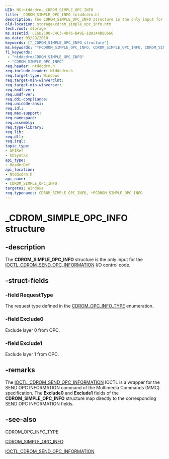 ```yaml
---
UID: NS:ntddcdrm._CDROM_SIMPLE_OPC_INFO
title: _CDROM_SIMPLE_OPC_INFO (ntddcdrm.h)
description: The CDROM_SIMPLE_OPC_INFO structure is the only input for the IOCTL_CDROM_SEND_OPC_INFORMATION I/O control code.
old-location: storage\cdrom_simple_opc_info.htm
tech.root: storage
ms.assetid: CE6D2C98-C4C3-4D76-B49E-1B9344B88666
ms.date: 03/29/2018
keywords: ["_CDROM_SIMPLE_OPC_INFO structure"]
ms.keywords: "*PCDROM_SIMPLE_OPC_INFO, CDROM_SIMPLE_OPC_INFO, CDROM_SIMPLE_OPC_INFO structure [Storage Devices], PCDROM_SIMPLE_OPC_INFO, PCDROM_SIMPLE_OPC_INFO structure pointer [Storage Devices], _CDROM_SIMPLE_OPC_INFO, ntddcdrm/CDROM_SIMPLE_OPC_INFO, ntddcdrm/PCDROM_SIMPLE_OPC_INFO, storage.cdrom_simple_opc_info"
f1_keywords:
 - "ntddcdrm/CDROM_SIMPLE_OPC_INFO"
 - "CDROM_SIMPLE_OPC_INFO"
req.header: ntddcdrm.h
req.include-header: Ntddcdrm.h
req.target-type: Windows
req.target-min-winverclnt: 
req.target-min-winversvr: 
req.kmdf-ver: 
req.umdf-ver: 
req.ddi-compliance: 
req.unicode-ansi: 
req.idl: 
req.max-support: 
req.namespace: 
req.assembly: 
req.type-library: 
req.lib: 
req.dll: 
req.irql: 
topic_type:
- APIRef
- kbSyntax
api_type:
- HeaderDef
api_location:
- Ntddcdrm.h
api_name:
- CDROM_SIMPLE_OPC_INFO
targetos: Windows
req.typenames: CDROM_SIMPLE_OPC_INFO, *PCDROM_SIMPLE_OPC_INFO
---
```


# _CDROM_SIMPLE_OPC_INFO structure


## -description


The <b>CDROM_SIMPLE_OPC_INFO</b> structure is the only input for the <a href="https://docs.microsoft.com/windows-hardware/drivers/ddi/ntddcdrm/ni-ntddcdrm-ioctl_cdrom_send_opc_information">IOCTL_CDROM_SEND_OPC_INFORMATION</a> I/O control code. 


## -struct-fields




### -field RequestType

The request type defined in the <a href="https://docs.microsoft.com/windows-hardware/drivers/ddi/ntddcdrm/ne-ntddcdrm-_cdrom_opc_info_type">CDROM_OPC_INFO_TYPE</a> enumeration.


### -field Exclude0

Exclude layer 0 from OPC.


### -field Exclude1

Exclude layer 1 from OPC.


## -remarks



The  <a href="https://docs.microsoft.com/windows-hardware/drivers/ddi/ntddcdrm/ni-ntddcdrm-ioctl_cdrom_send_opc_information">IOCTL_CDROM_SEND_OPC_INFORMATION</a> IOCTL is a wrapper for the SEND OPC INFORMATION command of the Multimedia Commands (MMC) specification. The <b>Exclude0</b> and <b>Exclude1</b> fields of the <b>CDROM_SIMPLE_OPC_INFO</b> structure map directly to the corresponding SEND OPC INFORMATION fields.




## -see-also




<a href="https://docs.microsoft.com/windows-hardware/drivers/ddi/ntddcdrm/ne-ntddcdrm-_cdrom_opc_info_type">CDROM_OPC_INFO_TYPE</a>



<a href="https://docs.microsoft.com/windows-hardware/drivers/ddi/ntddcdrm/ns-ntddcdrm-_cdrom_simple_opc_info">CDROM_SIMPLE_OPC_INFO</a>



<a href="https://docs.microsoft.com/windows-hardware/drivers/ddi/ntddcdrm/ni-ntddcdrm-ioctl_cdrom_send_opc_information">IOCTL_CDROM_SEND_OPC_INFORMATION</a>
 

 

